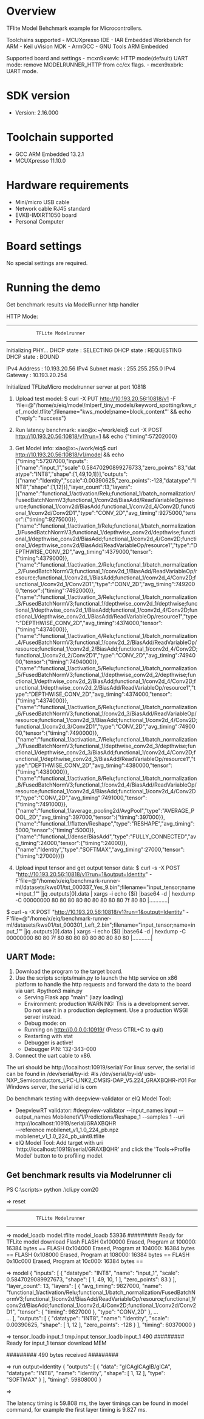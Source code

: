 Overview
========

TFlite Model Behchmark example for Microcontrollers.

Toolchains supported
    - MCUXpresso IDE
    - IAR Embedded Workbench for ARM
    - Keil uVision MDK
    - ArmGCC - GNU Tools ARM Embedded

Supported board and settings
    - mcxn9xxevk:
      HTTP mode(default)
      UART mode: remove MODELRUNNER_HTTP from cc/cx flags.
    - mcxn9xxbrk:
      UART mode.
      


SDK version
===========
- Version: 2.16.000

Toolchain supported
===================
- GCC ARM Embedded  13.2.1
- MCUXpresso  11.10.0

Hardware requirements
=====================
- Mini/micro USB cable
- Network cable RJ45 standard
- EVKB-IMXRT1050 board
- Personal Computer

Board settings
==============
No special settings are required.

Running the demo
================

Get benchmark results via ModelRunner http handler

HTTP Mode:
*************************************************
               TFLite Modelrunner
*************************************************
Initializing PHY...
 DHCP state       : SELECTING
 DHCP state       : REQUESTING
 DHCP state       : BOUND

 IPv4 Address     : 10.193.20.56
 IPv4 Subnet mask : 255.255.255.0
 IPv4 Gateway     : 10.193.20.254

Initialized TFLiteMicro modelrunner server at port 10818

1. Upload test model:
  $ curl -X PUT http://10.193.20.56:10818/v1 -F 'file=@"/home/x/eiq/model/mlperf_tiny_models/keyword_spotting/kws_ref_model.tflite";filename="kws_model;name=block_content"' && echo 
  {"reply": "success"}
2. Run latency benchmark:
  xiao@x:~/work/eiq$ curl -X POST http://10.193.20.56:10818/v1?run=1 && echo 
  {"timing":57202000}
3. Get Model info:
  xiao@x:~/work/eiq$ curl http://10.193.20.56:10818/v1/model && echo
{"timing":57207000,"inputs":[{"name":"input_1","scale":0.58470290899276733,"zero_points":83,"datatype":"INT8","shape":[1,49,10,1]}],"outputs":[{"name":"Identity","scale":0.00390625,"zero_points":-128,"datatype":"INT8","shape":[1,12]}],"layer_count":13,"layers":[{"name":"functional_1/activation/Relu;functional_1/batch_normalization/FusedBatchNormV3;functional_1/conv2d/BiasAdd/ReadVariableOp/resource;functional_1/conv2d/BiasAdd;functional_1/conv2d_4/Conv2D;functional_1/conv2d/Conv2D1","type":"CONV_2D","avg_timing":9275000,"tensor":{"timing":9275000}},{"name":"functional_1/activation_1/Relu;functional_1/batch_normalization_1/FusedBatchNormV3;functional_1/depthwise_conv2d/depthwise;functional_1/depthwise_conv2d/BiasAdd;functional_1/conv2d_4/Conv2D;functional_1/depthwise_conv2d/BiasAdd/ReadVariableOp/resource1","type":"DEPTHWISE_CONV_2D","avg_timing":4379000,"tensor":{"timing":4379000}},{"name":"functional_1/activation_2/Relu;functional_1/batch_normalization_2/FusedBatchNormV3;functional_1/conv2d_1/BiasAdd/ReadVariableOp/resource;functional_1/conv2d_1/BiasAdd;functional_1/conv2d_4/Conv2D;functional_1/conv2d_1/Conv2D1","type":"CONV_2D","avg_timing":7492000,"tensor":{"timing":7492000}},{"name":"functional_1/activation_3/Relu;functional_1/batch_normalization_3/FusedBatchNormV3;functional_1/depthwise_conv2d_1/depthwise;functional_1/depthwise_conv2d_1/BiasAdd;functional_1/conv2d_4/Conv2D;functional_1/depthwise_conv2d_1/BiasAdd/ReadVariableOp/resource1","type":"DEPTHWISE_CONV_2D","avg_timing":4374000,"tensor":{"timing":4374000}},{"name":"functional_1/activation_4/Relu;functional_1/batch_normalization_4/FusedBatchNormV3;functional_1/conv2d_2/BiasAdd/ReadVariableOp/resource;functional_1/conv2d_2/BiasAdd;functional_1/conv2d_4/Conv2D;functional_1/conv2d_2/Conv2D1","type":"CONV_2D","avg_timing":7494000,"tensor":{"timing":7494000}},{"name":"functional_1/activation_5/Relu;functional_1/batch_normalization_5/FusedBatchNormV3;functional_1/depthwise_conv2d_2/depthwise;functional_1/depthwise_conv2d_2/BiasAdd;functional_1/conv2d_4/Conv2D;functional_1/depthwise_conv2d_2/BiasAdd/ReadVariableOp/resource1","type":"DEPTHWISE_CONV_2D","avg_timing":4374000,"tensor":{"timing":4374000}},{"name":"functional_1/activation_6/Relu;functional_1/batch_normalization_6/FusedBatchNormV3;functional_1/conv2d_3/BiasAdd/ReadVariableOp/resource;functional_1/conv2d_3/BiasAdd;functional_1/conv2d_4/Conv2D;functional_1/conv2d_3/Conv2D1","type":"CONV_2D","avg_timing":7490000,"tensor":{"timing":7490000}},{"name":"functional_1/activation_7/Relu;functional_1/batch_normalization_7/FusedBatchNormV3;functional_1/depthwise_conv2d_3/depthwise;functional_1/depthwise_conv2d_3/BiasAdd;functional_1/conv2d_4/Conv2D;functional_1/depthwise_conv2d_3/BiasAdd/ReadVariableOp/resource1","type":"DEPTHWISE_CONV_2D","avg_timing":4380000,"tensor":{"timing":4380000}},{"name":"functional_1/activation_8/Relu;functional_1/batch_normalization_8/FusedBatchNormV3;functional_1/conv2d_4/BiasAdd/ReadVariableOp/resource;functional_1/conv2d_4/BiasAdd;functional_1/conv2d_4/Conv2D1","type":"CONV_2D","avg_timing":7491000,"tensor":{"timing":7491000}},{"name":"functional_1/average_pooling2d/AvgPool","type":"AVERAGE_POOL_2D","avg_timing":397000,"tensor":{"timing":397000}},{"name":"functional_1/flatten/Reshape","type":"RESHAPE","avg_timing":5000,"tensor":{"timing":5000}},{"name":"functional_1/dense/BiasAdd","type":"FULLY_CONNECTED","avg_timing":24000,"tensor":{"timing":24000}},{"name":"Identity","type":"SOFTMAX","avg_timing":27000,"tensor":{"timing":27000}}]}

4. Upload input tensor and get output tensor data:
  $ curl -s -X POST "http://10.193.20.56:10818/v1?run=1&output=Identity" -F'file=@"/home/x/eiq/benchmark-runner-ml/datasets/kws01/tst_000337_Yes_9.bin";filename="input_tensor;name=input_1"' |jq .outputs[0].data | xargs -i   echo  {$i} |base64 -d | hexdump -C
  00000000  80 80 80 80 80 80 80 80  80 7f 80 80              |............|

  $ curl -s -X POST "http://10.193.20.56:10818/v1?run=1&output=Identity" -F'file=@"/home/x/eiq/benchmark-runner-ml/datasets/kws01/tst_000301_Left_2.bin";filename="input_tensor;name=input_1"' |jq .outputs[0].data | xargs -i   echo  {$i} |base64 -d | hexdump -C
  00000000  80 80 7f 80 80 80 80 80  80 80 80 80              |............|

UART Mode:
----------------------------------------

 1. Download the program to the target board.
 2. Use the scripts scripts/main.py to launch the http service on x86 platform to handle the http requests and forward the data to the board via uart.
   #python3 main.py
     * Serving Flask app "main" (lazy loading)
     * Environment: production
       WARNING: This is a development server. Do not use it in a production deployment.
       Use a production WSGI server instead.
     * Debug mode: on
     * Running on http://0.0.0.0:10919/ (Press CTRL+C to quit)
     * Restarting with stat
     * Debugger is active!
     * Debugger PIN: 132-343-000
 3. Connect the uart cable to x86.

The uri should be http://localhost:10919/serial/<board-serial-id>
For linux server, the serial id can be found in /dev/serial/by-id:
  #ls /dev/serial/by-id/
   usb-NXP_Semiconductors_LPC-LINK2_CMSIS-DAP_V5.224_GRAXBQHR-if01
For Windows server, the serial id is com<x>

Do benchmark testing with deepview-validator or eIQ Model Tool:
  - DeepviewRT validator:
    #deepview-validator --input_names input --output_names MobilenetV1/Predictions/Reshape_1 --samples 1 --uri http://localhost:10919/serial/GRAXBQHR \
       --reference mobilenet_v1_1.0_224_pb.npz mobilenet_v1_1.0_224_pb_uint8.tflite
  - eIQ Model Tool:
   Add target with uri 'http://localhost:10919/serial/GRAXBQHR' and click the 'Tools->Profile Model' button to to profiling model.

Get benchmark results via Modelrunner cli
-----------------------------------------

PS C:\scripts> python .\cli.py com20

=> reset
*************************************************
               TFLite Modelrunner
*************************************************

=> model_loadb model.tflite
 model_loadb 53936
######### Ready for TFLite model download Flash
FLASH 0x100000 Erased, Program at 100000: 16384 bytes  ==
FLASH 0x104000 Erased, Program at 104000: 16384 bytes  ==
FLASH 0x108000 Erased, Program at 108000: 16384 bytes  ==
FLASH 0x10c000 Erased, Program at 10c000: 16384 bytes  ==

=> model
{
  "inputs": [
    {
      "datatype": "INT8",
      "name": "input_1",
      "scale": 0.5847029089927673,
      "shape": [
        1,
        49,
        10,
        1
      ],
      "zero_points": 83
    }
  ],
  "layer_count": 13,
  "layers": [
 {
      "avg_timing": 9827000,
      "name": "functional_1/activation/Relu;functional_1/batch_normalization/FusedBatchNormV3;functional_1/conv2d/BiasAdd/ReadVariableOp/resource;functional_1/conv2d/BiasAdd;functional_1/conv2d_4/Conv2D;functional_1/conv2d/Conv2D1",
      "tensor": {
        "timing": 9827000
      },
      "type": "CONV_2D"
    },
      ...  
      ...
  ],
  "outputs": [
    {
      "datatype": "INT8",
      "name": "Identity",
      "scale": 0.00390625,
      "shape": [
        1,
        12
      ],
      "zero_points": -128
    }
  ],
  "timing": 60370000
}

=> tensor_loadb input_1 tmp.input
tensor_loadb input_1 490
######### Ready for input_1 tensor download  MEM

######### 490 bytes received #########

=> run output=Identity
{
  "outputs": [
    {
      "data": "gICAgICAgIB/gICA",
      "datatype": "INT8",
      "name": "Identity",
      "shape": [
        1,
        12
      ],
      "type": "SOFTMAX"
    }
  ],
  "timing": 59808000
}

=>


The latency timing is 59.808 ms, the layer timings can be found in model command, for example the first layer timing is 9.827 ms.
